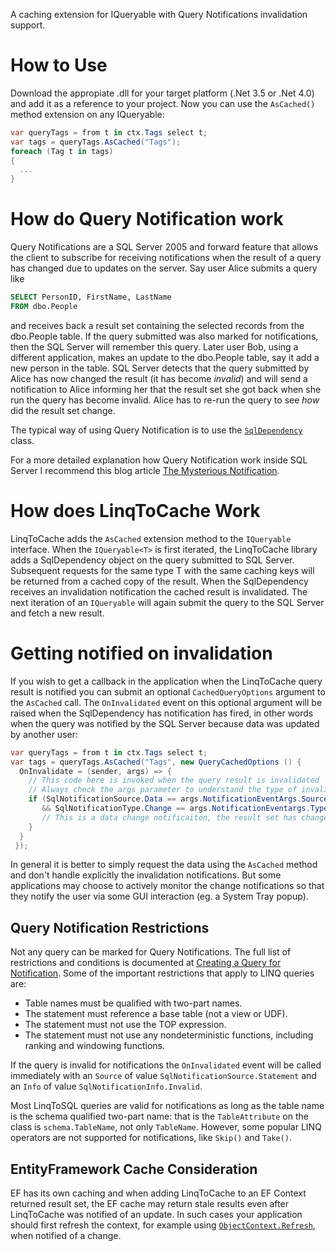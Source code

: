 A caching extension for IQueryable with Query Notifications invalidation support.

# How to Use

Download the appropiate .dll for your target platform (.Net 3.5 or .Net 4.0) and add it as a reference to your project. Now you can use the `AsCached()` method extension on any IQueryable:

```C#
var queryTags = from t in ctx.Tags select t;
var tags = queryTags.AsCached("Tags");
foreach (Tag t in tags)
{
  ...
}
```

# How do Query Notification work

Query Notifications are a SQL Server 2005 and forward feature that allows the client to subscribe for receiving notifications when the result of a query has changed due to updates on the server. Say user Alice submits a query like 

```SQL
SELECT PersonID, FirstName, LastName 
FROM dbo.People
```

and receives back a result set containing the selected records from the dbo.People table. If the query submitted was also marked for notifications, then the SQL Server will remember this query. Later user Bob, using a different application, makes an update to the dbo.People table, say it add a new person in the table. SQL Server detects that the query submitted by Alice has now changed the result (it has become *invalid*) and will send a notification to Alice informing her that the result set she got back when she run the query has become invalid. Alice has to re-run the query to see *how* did the result set change.

The typical way of using Query Notification is to use the [`SqlDependency`](http://msdn.microsoft.com/en-us/library/system.data.sqlclient.sqldependency.aspx) class.

For a more detailed explanation how Query Notification work inside SQL Server I recommend this blog article [The Mysterious Notification](http://rusanu.com/2006/06/17/the-mysterious-notification).

# How does LinqToCache Work

LinqToCache adds the `AsCached` extension method to the `IQueryable` interface. When the `IQueryable<T>` is first iterated, the LinqToCache library adds a SqlDependency object on the query submitted to SQL Server. Subsequent requests for the same type T with the same caching keys will be returned from a cached copy of the result. When the SqlDependency receives an invalidation notification the cached result is invalidated. The next iteration of an `IQueryable` will again submit the query to the SQL Server and fetch a new result.

# Getting notified on invalidation

If you wish to get a callback in the application when the LinqToCache query result is notified you can submit an optional `CachedQueryOptions` argument to the `AsCached` call. The `OnInvalidated` event on this optional argument will be raised when the SqlDependency has notification has fired, in other words when the query was notified by the SQL Server because data was updated by another user:

```C#
var queryTags = from t in ctx.Tags select t;
var tags = queryTags.AsCached("Tags", new QueryCachedOptions () {
  OnInvalidate = (sender, args) => {
    // This code here is invoked when the query result is invalidated
    // Always check the args parameter to understand the type of invalidation that occured
    if (SqlNotificationSource.Data == args.NotificationEventArgs.Source
       && SqlNotificationType.Change == args.NotificationEventargs.Type) {
       // This is a data change notificaiton, the result set has changed
    }
  }
 });
```

In general it is better to simply request the data using the `AsCached` method and don't handle explicitly the invalidation notifications. But some applications may choose to actively monitor the change notifications so that they notify the user via some GUI interaction (eg. a System Tray popup).

## Query Notification Restrictions

Not any query can be marked for Query Notifications. The full list of restrictions and conditions is documented at [Creating a Query for Notification](http://msdn.microsoft.com/en-us/library/ms181122.aspx). Some of the important restrictions that apply to LINQ queries are:

  - Table names must be qualified with two-part names.
  - The statement must reference a base table (not a view or UDF).
  - The statement must not use the TOP expression.
  - The statement must not use any nondeterministic functions, including ranking and windowing functions.

If the query is invalid for notifications the `OnInvalidated` event will be called immediately with an `Source` of value `SqlNotificationSource.Statement` and an `Info` of value `SqlNotificationInfo.Invalid`.

Most LinqToSQL queries are valid for notifications as long as the table name is the schema qualified two-part name: that is the `TableAttribute` on the class is `schema.TableName`, not only `TableName`. However, some popular LINQ operators are not supported for notifications,  like `Skip()` and `Take()`.

## EntityFramework Cache Consideration

EF has its own caching and when adding LinqToCache to an EF Context returned result set, the EF cache may return stale results even after LinqToCache was notified of an update. In such cases your application should first refresh the context, for example using [`ObjectContext.Refresh`](https://msdn.microsoft.com/en-us/library/bb896255.aspx), when notified of a change. 

